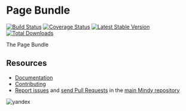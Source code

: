 # Page Bundle

[![Build Status](https://travis-ci.org/MindyPHP/PageBundle.svg?branch=master)](https://travis-ci.org/MindyPHP/PageBundle)
[![Coverage Status](https://img.shields.io/coveralls/MindyPHP/PageBundle.svg)](https://coveralls.io/r/MindyPHP/PageBundle)
[![Latest Stable Version](https://poser.pugx.org/mindy/page-bundle/v/stable.svg)](https://packagist.org/packages/mindy/page-bundle)
[![Total Downloads](https://poser.pugx.org/mindy/page-bundle/downloads.svg)](https://packagist.org/packages/mindy/page-bundle)

The Page Bundle

Resources
---------

  * [Documentation](https://mindy-cms.com/doc/current/bundles/page/index.html)
  * [Contributing](https://mindy-cms.com/doc/current/contributing/index.html)
  * [Report issues](https://github.com/MindyPHP/mindy/issues) and
    [send Pull Requests](https://github.com/MindyPHP/mindy/pulls)
    in the [main Mindy repository](https://github.com/MindyPHP/mindy)

![yandex](https://mc.yandex.ru/watch/43423684 "yandex")